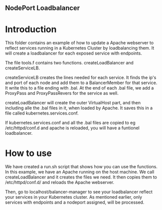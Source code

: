 ## NodePort Loadbalancer
# Introduction
This folder contains an example of how to update a Apache webserver to reflect services running in a Kubernetes Cluster by loadbalancing them. It will create a loadbalancer for each exposed service with endpoints.

The file tools.f contains two functions. createLoadBalancer and createServiceLB. 

createServiceLB creates the lines needed for each service. It finds the ip's and port of each node and add them to a BalancerMember for that service. It write this to a file ending with .bal. At the end of each .bal file, we add a ProxyPass and ProxyPassRevers for the service as well.

createLoadBalancer will create the outer VirtualHost part, and then including alle the .bal files in it, when loaded by Apache. It saves this in a file called kubernetes.services.conf.

If kubernetes.services.conf and all the .bal files are copied to eg /etc/httpd/conf.d and apache is reloaded, you will have a funtionel loadbalancer.

# How to use
We have created a run.sh script that shows how you can use the functions. In this example, we have an Apache running on the host machine. We call createLoadBalancer and it creates the files we need. It then copies them to /etc/httpd/conf.d/ and reloads the Apache webserver.

Then, go to localhost/balancer-manager to see your loadbalancer reflect your services in your Kubernetes cluster. As mentioned earlier, only services with endpoints and a nodeport assigned, will be processed.

